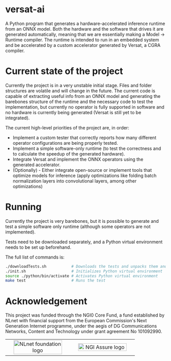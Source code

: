 # versat-ai

A Python program that generates a hardware-accelerated inference runtime from an ONNX model. Both the hardware and the software that drives it are generated automatically, meaning that we are essentially making a Model -> Runtime compiler. The runtime is intended to run in an embedded system and be accelerated by a custom accelerator generated by Versat, a CGRA compiler.

# Current state of the project

Currently the project is in a very unstable initial stage. Files and folder structures are volatile and will change in the future. The current code is capable of extracting useful info from an ONNX model and generating the barebones structure of the runtime and the necessary code to test the implementation, but currently no operator is fully supported in software and no hardware is currently being generated (Versat is still yet to be integrated).

The current high-level priorities of the project are, in order:

- Implement a custom tester that correctly reports how many different operator configurations are being properly tested.
- Implement a simple software-only runtime (to test the correctness and to calculate the speedup of the generated hardware).
- Integrate Versat and implement the ONNX operators using the generated accelerator.
- (Optionally) - Either integrate open-source or implement tools that optimize models for inference (apply optimizations like folding batch normalization layers into convolutional layers, among other optimizations)

# Running

Currently the project is very barebones, but it is possible to generate and test a simple software only runtime (although some operators are not implemented).

Tests need to be downloaded separately, and a Python virtual environment needs to be set up beforehand.

The full list of commands is:
```bash
./downloadTests.sh           # Downloads the tests and unpacks them and prepares them for comsuption
./init.sh                    # Initializes Python virtual environment
source ./python/bin/activate # Activates Python virtual environment
make test                    # Runs the test
```

# Acknowledgement

This project was funded through the NGI0 Core Fund, a fund established by NLnet with financial support from the European Commission's Next Generation Internet programme, under the aegis of DG Communications Networks, Content and Technology under grant agreement No 101092990.

<table>
    <tr>
        <td align="center" width="50%"><img src="https://nlnet.nl/logo/banner.svg" alt="NLnet foundation logo" style="width:90%"></td>
        <td align="center"><img src="https://nlnet.nl/image/logos/NGIAssure_tag.svg" alt="NGI Assure logo" style="width:90%"></td>
    </tr>
</table>